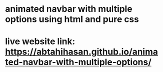 # animated navbar with multiple options using html and pure css

# live website link: https://abtahihasan.github.io/animated-navbar-with-multiple-options/
